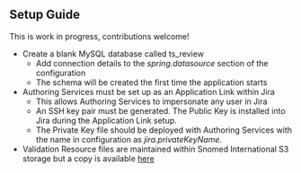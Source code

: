## Setup Guide

This is work in progress, contributions welcome!

- Create a blank MySQL database called ts_review
  - Add connection details to the _spring.datasource_ section of the configuration
  - The schema will be created the first time the application starts
- Authoring Services must be set up as an Application Link within Jira
  - This allows Authoring Services to impersonate any user in Jira
  - An SSH key pair must be generated. The Public Key is installed into Jira during the Application Link setup.
  - The Private Key file should be deployed with Authoring Services with the name in configuration as _jira.privateKeyName_. 
- Validation Resource files are maintained within Snomed International S3 storage but a copy is available [here](https://github.com/IHTSDO/validation-resources)

